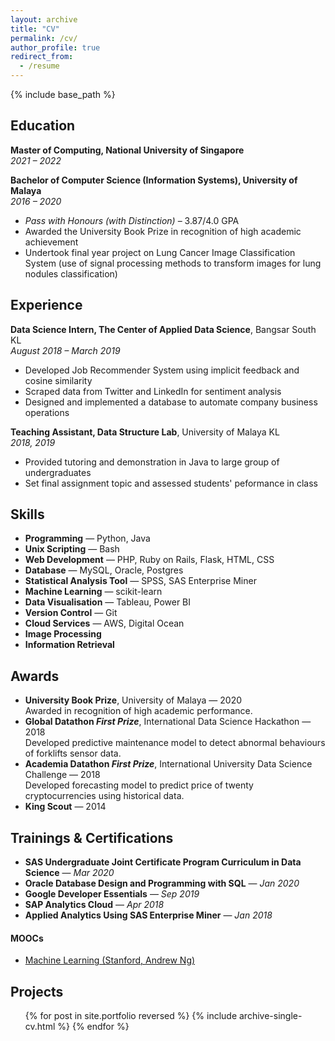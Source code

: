 ```yaml
---
layout: archive
title: "CV"
permalink: /cv/
author_profile: true
redirect_from:
  - /resume
---
```


{% include base_path %}

<!--
Xun Wei Yee
======

> [xunweiyee.github.io](https://xunweiyee.github.io) | [linkedin.com/in/xunweiyee](https://www.linkedin.com/in/xunweiyee/) | [yeexunwei@gmail.com](mailto:yeexunwei@gmail.com)

### Data enthusiast with a strong background in programming. 

> [xunweiyee.github.io](https://xunweiyee.github.io) . [linkedin.com/in/xunweiyee](https://www.linkedin.com/in/xunweiyee/) . yeexunwei@gmail.com

### [xunweiyee.github.io](https://xunweiyee.github.io) | [linkedin.com/in/xunweiyee](https://www.linkedin.com/in/xunweiyee/) | [yeexunwei@gmail.com](mailto:yeexunwei@gmail.com)

### [ [xunweiyee.github.io](https://xunweiyee.github.io) ] . [ [linkedin.com/in/xunweiyee](https://www.linkedin.com/in/xunweiyee/) ] . [ yeexunwei@gmail.com ]
-->

Education
---------
**Master of Computing, National University of Singapore**\
*2021 &ndash; 2022*

**Bachelor of Computer Science (Information Systems), University of Malaya**\
*2016 &ndash; 2020*
- *Pass with Honours (with Distinction)* &ndash; 3.87/4.0 GPA
- Awarded the University Book Prize in recognition of high academic achievement
- Undertook final year project on Lung Cancer Image Classification System (use of signal processing methods to transform images for lung nodules classification)

Experience
---------
**Data Science Intern, The Center of Applied Data Science**, Bangsar South KL\
*August 2018 &ndash; March 2019*
- Developed Job Recommender System using implicit feedback and cosine similarity
- Scraped data from Twitter and LinkedIn for sentiment analysis
- Designed and implemented a database to automate company business operations

**Teaching Assistant, Data Structure Lab**, University of Malaya KL\
*2018, 2019*
- Provided tutoring and demonstration in Java to large group of undergraduates
- Set final assignment topic and assessed students' peformance in class


Skills
------
- **Programming** &mdash; Python, Java
- **Unix Scripting** &mdash; Bash
- **Web Development** &mdash; PHP, Ruby on Rails, Flask, HTML, CSS
- **Database** &mdash; MySQL, Oracle, Postgres
- **Statistical Analysis Tool** &mdash; SPSS, SAS Enterprise Miner
- **Machine Learning** &mdash; scikit-learn
- **Data Visualisation** &mdash; Tableau, Power BI
- **Version Control** &mdash; Git
- **Cloud Services** &mdash; AWS, Digital Ocean
- **Image Processing**
- **Information Retrieval**

Awards
------
- **University Book Prize**, University of Malaya &mdash; 2020\
Awarded in recognition of high academic performance.
- **Global Datathon *First Prize***, International Data Science Hackathon &mdash; 2018\
Developed predictive maintenance model to detect abnormal behaviours of forklifts sensor data.
- **Academia Datathon *First Prize***, International University Data Science Challenge &mdash; 2018\
Developed forecasting model to predict price of twenty cryptocurrencies using historical data.
- **King Scout** &mdash; 2014

Trainings & Certifications
--------
- **SAS Undergraduate Joint Certificate Program Curriculum in Data Science** &mdash; *Mar 2020*
- **Oracle Database Design and Programming with SQL** &mdash; *Jan 2020*
- **Google Developer Essentials** &mdash; *Sep 2019*
- **SAP Analytics Cloud** &mdash; *Apr 2018*
- **Applied Analytics Using SAS Enterprise Miner** &mdash; *Jan 2018*

#### MOOCs
- [Machine Learning (Stanford, Andrew Ng)](https://www.coursera.org/account/accomplishments/certificate/DYTBU6PWHCFU)
<!-- - Machine Learning (Stanford, Andrew Ng) &mdash; *ongoing* -->

Projects
--------
  <ul>{% for post in site.portfolio reversed %}
    {% include archive-single-cv.html %}
  {% endfor %}</ul>

<!--
Publications
======
  <ul>{% for post in site.publications %}
    {% include archive-single-cv.html %}
  {% endfor %}</ul>
  
Talks
======
  <ul>{% for post in site.talks %}
    {% include archive-single-talk-cv.html %}
  {% endfor %}</ul>
  
Teaching
======
  <ul>{% for post in site.teaching %}
    {% include archive-single-cv.html %}
  {% endfor %}</ul>
  
Service and leadership
======
* Currently signed in to 43 different slack teams
-->
